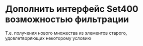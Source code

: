 # Дополнить интерфейс Set400 возможностью фильтрации
Т.е. получения нового множества из элементов старого, удовлетворяющих некоторому условию